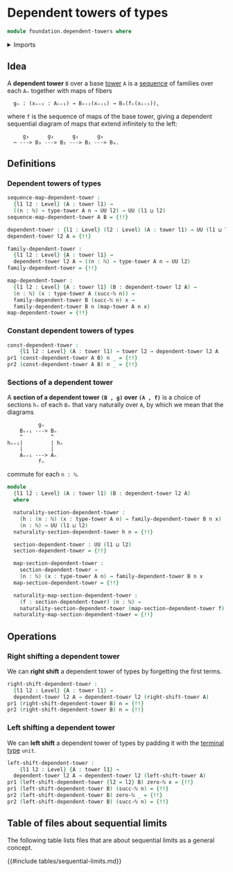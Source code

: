 # Dependent towers of types

```agda
module foundation.dependent-towers where
```

<details><summary>Imports</summary>

```agda
open import elementary-number-theory.natural-numbers

open import foundation.dependent-pair-types
open import foundation.towers
open import foundation.unit-type
open import foundation.universe-levels

open import foundation-core.function-types
open import foundation-core.homotopies
```

</details>

## Idea

A **dependent tower** `B` over a base [tower](foundation.towers.md) `A` is a
[sequence](foundation.sequences.md) of families over each `Aₙ` together with
maps of fibers

```text
  gₙ : (xₙ₊₁ : Aₙ₊₁) → Bₙ₊₁(xₙ₊₁) → Bₙ(fₙ(xₙ₊₁)),
```

where `f` is the sequence of maps of the base tower, giving a dependent
sequential diagram of maps that extend infinitely to the left:

```text
     g₃      g₂      g₁      g₀
  ⋯ ---> B₃ ---> B₂ ---> B₁ ---> B₀.
```

## Definitions

### Dependent towers of types

```agda
sequence-map-dependent-tower :
  {l1 l2 : Level} (A : tower l1) →
  ((n : ℕ) → type-tower A n → UU l2) → UU (l1 ⊔ l2)
sequence-map-dependent-tower A B = {!!}

dependent-tower : {l1 : Level} (l2 : Level) (A : tower l1) → UU (l1 ⊔ lsuc l2)
dependent-tower l2 A = {!!}

family-dependent-tower :
  {l1 l2 : Level} {A : tower l1} →
  dependent-tower l2 A → ((n : ℕ) → type-tower A n → UU l2)
family-dependent-tower = {!!}

map-dependent-tower :
  {l1 l2 : Level} {A : tower l1} (B : dependent-tower l2 A) →
  (n : ℕ) (x : type-tower A (succ-ℕ n)) →
  family-dependent-tower B (succ-ℕ n) x →
  family-dependent-tower B n (map-tower A n x)
map-dependent-tower = {!!}
```

### Constant dependent towers of types

```agda
const-dependent-tower :
    {l1 l2 : Level} (A : tower l1) → tower l2 → dependent-tower l2 A
pr1 (const-dependent-tower A B) n _ = {!!}
pr2 (const-dependent-tower A B) n _ = {!!}
```

### Sections of a dependent tower

A **section of a dependent tower `(B , g)` over `(A , f)`** is a choice of
sections `hₙ` of each `Bₙ` that vary naturally over `A`, by which we mean that
the diagrams

```text
          gₙ
    Bₙ₊₁ ---> Bₙ
    ^         ^
hₙ₊₁|         | hₙ
    |         |
    Aₙ₊₁ ---> Aₙ
          fₙ
```

commute for each `n : ℕ`.

```agda
module _
  {l1 l2 : Level} (A : tower l1) (B : dependent-tower l2 A)
  where

  naturality-section-dependent-tower :
    (h : (n : ℕ) (x : type-tower A n) → family-dependent-tower B n x)
    (n : ℕ) → UU (l1 ⊔ l2)
  naturality-section-dependent-tower h n = {!!}

  section-dependent-tower : UU (l1 ⊔ l2)
  section-dependent-tower = {!!}

  map-section-dependent-tower :
    section-dependent-tower →
    (n : ℕ) (x : type-tower A n) → family-dependent-tower B n x
  map-section-dependent-tower = {!!}

  naturality-map-section-dependent-tower :
    (f : section-dependent-tower) (n : ℕ) →
    naturality-section-dependent-tower (map-section-dependent-tower f) n
  naturality-map-section-dependent-tower = {!!}
```

## Operations

### Right shifting a dependent tower

We can **right shift** a dependent tower of types by forgetting the first terms.

```agda
right-shift-dependent-tower :
  {l1 l2 : Level} {A : tower l1} →
  dependent-tower l2 A → dependent-tower l2 (right-shift-tower A)
pr1 (right-shift-dependent-tower B) n = {!!}
pr2 (right-shift-dependent-tower B) n = {!!}
```

### Left shifting a dependent tower

We can **left shift** a dependent tower of types by padding it with the
[terminal type](foundation.unit-type.md) `unit`.

```agda
left-shift-dependent-tower :
    {l1 l2 : Level} {A : tower l1} →
  dependent-tower l2 A → dependent-tower l2 (left-shift-tower A)
pr1 (left-shift-dependent-tower {l2 = l2} B) zero-ℕ x = {!!}
pr1 (left-shift-dependent-tower B) (succ-ℕ n) = {!!}
pr2 (left-shift-dependent-tower B) zero-ℕ _ = {!!}
pr2 (left-shift-dependent-tower B) (succ-ℕ n) = {!!}
```

## Table of files about sequential limits

The following table lists files that are about sequential limits as a general
concept.

{{#include tables/sequential-limits.md}}
